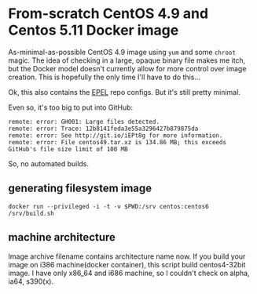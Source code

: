 # From-scratch CentOS 4.9 and Centos 5.11 Docker image 

As-minimal-as-possible CentOS 4.9 image using `yum` and some `chroot` magic.
The idea of checking in a large, opaque binary file makes me itch, but the
Docker model doesn't currently allow for more control over image creation.  This
is hopefully the only time I'll have to do this…

Ok, this also contains the [EPEL](http://fedoraproject.org/wiki/EPEL) repo
configs.  But it's still pretty minimal.

Even so, it's too big to put into GitHub:

    remote: error: GH001: Large files detected.
    remote: error: Trace: 12b8141feda3e55a3296427b879875da
    remote: error: See http://git.io/iEPt8g for more information.
    remote: error: File centos49.tar.xz is 134.86 MB; this exceeds GitHub's file size limit of 100 MB

So, no automated builds.

## generating filesystem image

    docker run --privileged -i -t -v $PWD:/srv centos:centos6 /srv/build.sh

## machine architecture

Image archive filename contains architecture name now.
If you build your image on i386 machine(docker container), this script build centos4-32bit image.
I have only x86_64 and i686 machine, so I couldn't check on alpha, ia64, s390(x).

